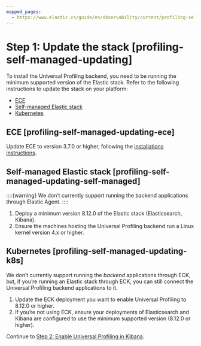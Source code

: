 ```yaml
---
mapped_pages:
  - https://www.elastic.co/guide/en/observability/current/profiling-self-managed-updating.html
---
```


# Step 1: Update the stack [profiling-self-managed-updating]

To install the Universal Profiling backend, you need to be running the minimum supported version of the Elastic stack. Refer to the following instructions to update the stack on your platform:

* [ECE](#profiling-self-managed-updating-ece)
* [Self-managed Elastic stack](#profiling-self-managed-updating-self-managed)
* [Kubernetes](#profiling-self-managed-updating-k8s)


## ECE [profiling-self-managed-updating-ece] 

Update ECE to version 3.7.0 or higher, following the [installations instructions](https://www.elastic.co/downloads/enterprise).


## Self-managed Elastic stack [profiling-self-managed-updating-self-managed] 

::::{warning} 
We don’t currently support running the backend applications through Elastic Agent.
::::


1. Deploy a minimum version 8.12.0 of the Elastic stack (Elasticsearch, Kibana).
2. Ensure the machines hosting the Universal Profiling backend run a Linux kernel version 4.x or higher.


## Kubernetes [profiling-self-managed-updating-k8s] 

We don’t currently support running the *backend* applications through ECK, but, if you’re running an Elastic stack through ECK, you can still connect the Universal Profiling backend applications to it.

1. Update the ECK deployment you want to enable Universal Profiling to 8.12.0 or higher.
2. If you’re not using ECK, ensure your deployments of Elasticsearch and Kibana are configured to use the minimum supported version (8.12.0 or higher).

Continue to [Step 2: Enable Universal Profiling in Kibana](step-2-enable-universal-profiling-in-kibana.md).

